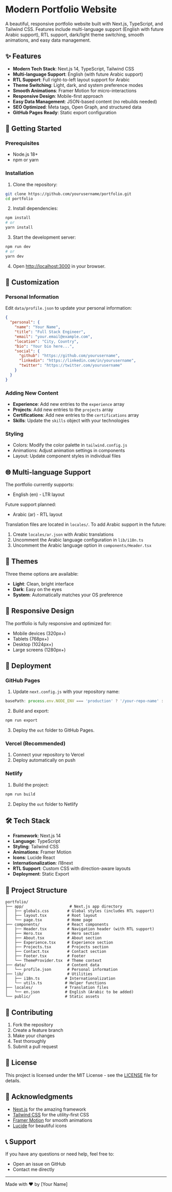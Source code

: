 # Modern Portfolio Website

A beautiful, responsive portfolio website built with Next.js, TypeScript, and Tailwind CSS. Features include multi-language support (English with future Arabic support), RTL support, dark/light theme switching, smooth animations, and easy data management.

## ✨ Features

- **Modern Tech Stack**: Next.js 14, TypeScript, Tailwind CSS
- **Multi-language Support**: English (with future Arabic support)
- **RTL Support**: Full right-to-left layout support for Arabic
- **Theme Switching**: Light, dark, and system preference modes
- **Smooth Animations**: Framer Motion for micro-interactions
- **Responsive Design**: Mobile-first approach
- **Easy Data Management**: JSON-based content (no rebuilds needed)
- **SEO Optimized**: Meta tags, Open Graph, and structured data
- **GitHub Pages Ready**: Static export configuration

## 🚀 Getting Started

### Prerequisites

- Node.js 18+ 
- npm or yarn

### Installation

1. Clone the repository:
```bash
git clone https://github.com/yourusername/portfolio.git
cd portfolio
```

2. Install dependencies:
```bash
npm install
# or
yarn install
```

3. Start the development server:
```bash
npm run dev
# or
yarn dev
```

4. Open [http://localhost:3000](http://localhost:3000) in your browser.

## 📝 Customization

### Personal Information

Edit `data/profile.json` to update your personal information:

```json
{
  "personal": {
    "name": "Your Name",
    "title": "Full Stack Engineer",
    "email": "your.email@example.com",
    "location": "City, Country",
    "bio": "Your bio here...",
    "social": {
      "github": "https://github.com/yourusername",
      "linkedin": "https://linkedin.com/in/yourusername",
      "twitter": "https://twitter.com/yourusername"
    }
  }
}
```

### Adding New Content

- **Experience**: Add new entries to the `experience` array
- **Projects**: Add new entries to the `projects` array
- **Certifications**: Add new entries to the `certifications` array
- **Skills**: Update the `skills` object with your technologies

### Styling

- Colors: Modify the color palette in `tailwind.config.js`
- Animations: Adjust animation settings in components
- Layout: Update component styles in individual files

## 🌐 Multi-language Support

The portfolio currently supports:
- English (en) - LTR layout

Future support planned:
- Arabic (ar) - RTL layout

Translation files are located in `locales/`. To add Arabic support in the future:

1. Create `locales/ar.json` with Arabic translations
2. Uncomment the Arabic language configuration in `lib/i18n.ts`
3. Uncomment the Arabic language option in `components/Header.tsx`

## 🎨 Themes

Three theme options are available:
- **Light**: Clean, bright interface
- **Dark**: Easy on the eyes
- **System**: Automatically matches your OS preference

## 📱 Responsive Design

The portfolio is fully responsive and optimized for:
- Mobile devices (320px+)
- Tablets (768px+)
- Desktop (1024px+)
- Large screens (1280px+)

## 🚀 Deployment

### GitHub Pages

1. Update `next.config.js` with your repository name:
```javascript
basePath: process.env.NODE_ENV === 'production' ? '/your-repo-name' : '',
```

2. Build and export:
```bash
npm run export
```

3. Deploy the `out` folder to GitHub Pages.

### Vercel (Recommended)

1. Connect your repository to Vercel
2. Deploy automatically on push

### Netlify

1. Build the project:
```bash
npm run build
```

2. Deploy the `out` folder to Netlify

## 🛠️ Tech Stack

- **Framework**: Next.js 14
- **Language**: TypeScript
- **Styling**: Tailwind CSS
- **Animations**: Framer Motion
- **Icons**: Lucide React
- **Internationalization**: i18next
- **RTL Support**: Custom CSS with direction-aware layouts
- **Deployment**: Static Export

## 📁 Project Structure

```
portfolio/
├── app/                    # Next.js app directory
│   ├── globals.css        # Global styles (includes RTL support)
│   ├── layout.tsx         # Root layout
│   └── page.tsx           # Home page
├── components/            # React components
│   ├── Header.tsx         # Navigation header (with RTL support)
│   ├── Hero.tsx           # Hero section
│   ├── About.tsx          # About section
│   ├── Experience.tsx     # Experience section
│   ├── Projects.tsx       # Projects section
│   ├── Contact.tsx        # Contact section
│   ├── Footer.tsx         # Footer
│   └── ThemeProvider.tsx  # Theme context
├── data/                  # Content data
│   └── profile.json       # Personal information
├── lib/                   # Utilities
│   ├── i18n.ts           # Internationalization
│   └── utils.ts          # Helper functions
├── locales/              # Translation files
│   └── en.json           # English (Arabic to be added)
└── public/               # Static assets
```

## 🤝 Contributing

1. Fork the repository
2. Create a feature branch
3. Make your changes
4. Test thoroughly
5. Submit a pull request

## 📄 License

This project is licensed under the MIT License - see the [LICENSE](LICENSE) file for details.

## 🙏 Acknowledgments

- [Next.js](https://nextjs.org/) for the amazing framework
- [Tailwind CSS](https://tailwindcss.com/) for the utility-first CSS
- [Framer Motion](https://www.framer.com/motion/) for smooth animations
- [Lucide](https://lucide.dev/) for beautiful icons

## 📞 Support

If you have any questions or need help, feel free to:
- Open an issue on GitHub
- Contact me directly

---

Made with ❤️ by [Your Name]
